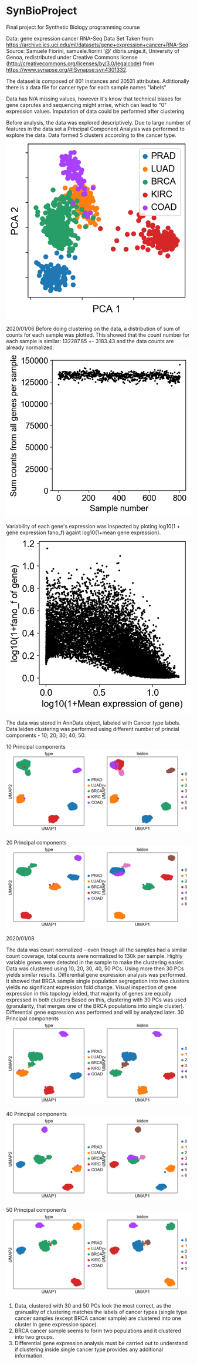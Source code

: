 # SynBioProject
Final project for Synthetic Biology programming course


Data: gene expression cancer RNA-Seq Data Set
Taken from: https://archive.ics.uci.edu/ml/datasets/gene+expression+cancer+RNA-Seq
Source: Samuele Fiorini, samuele.fiorini '@' dibris.unige.it, University of Genoa, redistributed under Creative Commons license (http://creativecommons.org/licenses/by/3.0/legalcode) from https://www.synapse.org/#!Synapse:syn4301332.

The dataset is composed of 801 instances and 20531 attributes. Adittionally there is a data file for cancer type for each sample names "labels"

Data has N/A missing values, however it's know that technical biases for gene caprutes and sequencing might arrise, which can lead to "0" expression values. 
Imputation of data could be performed after clustering

Before analysis, the data was explored descriptively. Due to large number of features in the data set a Principal Component Analysis was performed to explore the data. Data formed 5 clusters according to the cancer type. 
![alt text](https://github.com/IgnasMa/SynBioProject/blob/master/Graphs/PCA_analysis.png)

2020/01/06
Before doing clustering on the data, a distribution of sum of counts for each sample was plotted. This showed that the count number for each sample is similar: 132287.85 +- 3183.43 and the data counts are already normalized.
![alt text](https://github.com/IgnasMa/SynBioProject/blob/master/Graphs/sum_counts.png)


Variability of each gene's expression was inspected by ploting log10(1 + gene expression fano_f) againt log10(1+mean gene expression).
![alt text](https://github.com/IgnasMa/SynBioProject/blob/master/Graphs/Dispersion_vs_mean-expression.png)


The data was stored in AnnData object, labeled with Cancer type labels.
Data leiden clustering was performed using different number of princial components - 10; 20; 30; 40; 50.

10 Principal components
![alt text](https://github.com/IgnasMa/SynBioProject/blob/master/Graphs/clustering_10PCs.png)

20 Principal components
![alt text](https://github.com/IgnasMa/SynBioProject/blob/master/Graphs/clustering_20PCs.png)


2020/01/08

The data was count normalized - even though all the samples had a similar count coverage, total counts were normalized to 130k per sample.
Highly variable genes were detected in the sample to make the clustering easier.
Data was clustered using 10, 20, 30, 40, 50 PCs.
Using more then 30 PCs yields similar results.
Differential gene expression analysis was performed. It showed that BRCA sample single population segregation into two clusters yields no significant  expression fold change. 
Visual inspection of gene expression in this topology ielded, that majority of genes are equally expressed in both clusters
Based on this, clustering with 30 PCs was used (granularity, that merges one of the BRCA populations into single cluster). 
Differential gene expression was performed and will by analyzed later.
30 Principal components
![alt text](https://github.com/IgnasMa/SynBioProject/blob/master/Graphs/clustering_30PCs.png)

40 Principal components
![alt text](https://github.com/IgnasMa/SynBioProject/blob/master/Graphs/clustering_40PCs.png)

50 Principal components
![alt text](https://github.com/IgnasMa/SynBioProject/blob/master/Graphs/clustering_50PCs.png)

1. Data, clustered with 30 and 50 PCs look the most correct, as the granuality of clustering matches the labels of cancer types (single type cancer samples (except BRCA cancer sample) are clustered into one cluster in gene expression space).
2. BRCA cancer sample seems to form two populations and it clustered into two groups.
3. Differential gene expression analysis must be carried out to understand if clustering inside single cancer type provides any additional information.
